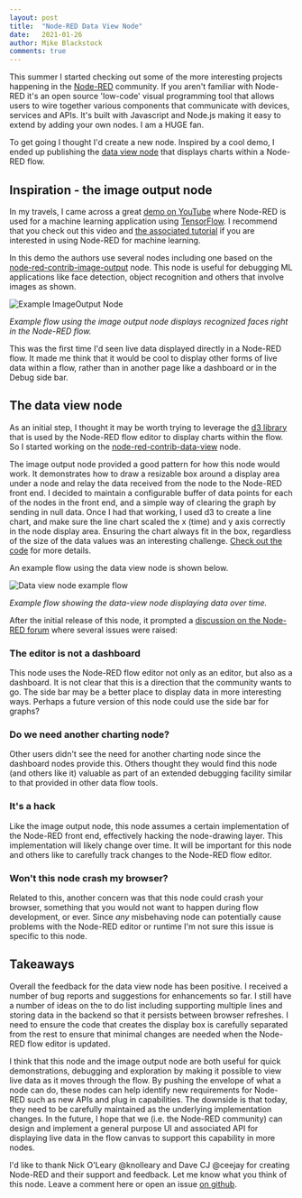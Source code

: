 ```yaml
---
layout: post
title:  "Node-RED Data View Node"
date:   2021-01-26
author: Mike Blackstock
comments: true
---
```


This summer I started checking out some of the more interesting projects happening in the [Node-RED](https://nodered.org/) community.  If you aren't familiar with Node-RED it's an open source 'low-code' visual programming tool that allows users to wire together various components that communicate with devices, services and APIs.  It's built with Javascript and Node.js making it easy to extend by adding your own nodes.  I am a HUGE fan.

To get going I thought I'd create a new node.  Inspired by a cool demo, I ended up publishing the [data view node](https://flows.nodered.org/node/node-red-contrib-data-view) that displays charts within a Node-RED flow.

## Inspiration - the image output node

In my travels, I came across a great [demo on YouTube](https://www.youtube.com/watch?v=bOdlPwWej98) where Node-RED is used for a machine learning application using [TensorFlow](https://www.tensorflow.org/).  I recommend that you check out this video and [the associated tutorial](https://developer.ibm.com/tutorials/building-a-machine-learning-node-for-node-red-using-tensorflowjs) if you are interested in using Node-RED for machine learning.

In this demo the authors use several nodes including one based on the [node-red-contrib-image-output](https://flows.nodered.org/node/node-red-contrib-image-output) node.  This node is useful for debugging ML applications like face detection, object recognition and others that involve images as shown.

![Example ImageOutput Node](https://raw.githubusercontent.com/rikukissa/node-red-contrib-image-output/master/.github/preview.png)

*Example flow using the image output node displays recognized faces right in the Node-RED flow.*

This was the first time I'd seen live data displayed directly in a Node-RED flow.  It made me think that it would be cool to display other forms of live data within a flow, rather than in another page like a dashboard or in the Debug side bar.

## The data view node

As an initial step, I thought it may be worth trying to leverage the [d3 library](https://d3js.org/) that is used by the Node-RED flow editor to display charts within the flow.  So I started working on the [node-red-contrib-data-view](https://flows.nodered.org/node/node-red-contrib-data-view) node.

The image output node provided a good pattern for how this node would work.  It demonstrates how to draw a resizable box around a display area under a node and relay the data received from the node to the Node-RED front end.  I decided to maintain a configurable buffer of data points for each of the nodes in the front end, and a simple way of clearing the graph by sending in null data.  Once I had that working, I used d3 to create a line chart, and make sure the line chart scaled the x (time) and y axis correctly in the node display area.  Ensuring the chart always fit in the box, regardless of the size of the data values was an interesting challenge.  [Check out the code](https://github.com/mblackstock/node-red-contrib-data-view) for more details.

An example flow using the data view node is shown below.

![Data view node example flow](https://user-images.githubusercontent.com/707704/103112409-1f14b480-460a-11eb-8695-84db53fc88c9.png)

*Example flow showing the data-view node displaying data over time.*

After the initial release of this node, it prompted a [discussion on the Node-RED forum](https://discourse.nodered.org/t/node-red-contrib-data-view/38086) where several issues were raised:

### The editor is not a dashboard
This node uses the Node-RED flow editor not only as an editor, but also as a dashboard.  It is not clear that this is a direction that the community wants to go.  The side bar may be a better place to display data in more interesting ways.  Perhaps a future version of this node could use the side bar for graphs?

### Do we need another charting node?
Other users didn't see the need for another charting node since the dashboard nodes provide this.  Others thought they would find this node (and others like it) valuable as part of an extended debugging facility similar to that provided in other data flow tools.

### It's a hack
Like the image output node, this node assumes a certain implementation of the Node-RED front end, effectively hacking the node-drawing layer. This implementation will likely change over time.  It will be important for this node and others like to carefully track changes to the Node-RED flow editor.

### Won't this node crash my browser?
Related to this, another concern was that this node could crash your browser, something that you would not want to happen during flow development, or ever.  Since *any* misbehaving node can potentially cause problems with the Node-RED editor or runtime I'm not sure this issue is specific to this node.

## Takeaways

Overall the feedback for the data view node has been positive.  I received a number of bug reports and suggestions for enhancements so far.  I still have a number of ideas on the to do list including supporting multiple lines and storing data in the backend so that it persists between browser refreshes.  I need to ensure the code that creates the display box is carefully separated from the rest to ensure that minimal changes are needed when the Node-RED flow editor is updated.

I think that this node and the image output node are both useful for quick demonstrations, debugging and exploration by making it possible to view live data as it moves through the flow.  By pushing the envelope of what a node can do, these nodes can help identify new requirements for Node-RED such as new APIs and plug in capabilities.  The downside is that today, they need to be carefully maintained as the underlying implementation changes.  In the future, I hope that we (i.e. the Node-RED community) can design and implement a general purpose UI and associated API for displaying live data in the flow canvas to support this capability in more nodes.

I'd like to thank Nick O'Leary @knolleary and Dave CJ @ceejay for creating Node-RED and their support and feedback.  Let me know what you think of this node.  Leave a comment here or open an issue [on github](https://github.com/mblackstock/node-red-contrib-data-view).












